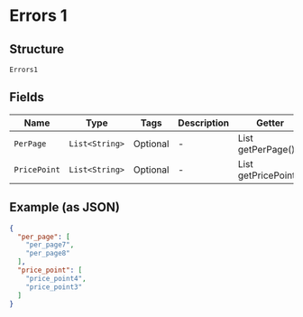 
# Errors 1

## Structure

`Errors1`

## Fields

| Name | Type | Tags | Description | Getter | Setter |
|  --- | --- | --- | --- | --- | --- |
| `PerPage` | `List<String>` | Optional | - | List<String> getPerPage() | setPerPage(List<String> perPage) |
| `PricePoint` | `List<String>` | Optional | - | List<String> getPricePoint() | setPricePoint(List<String> pricePoint) |

## Example (as JSON)

```json
{
  "per_page": [
    "per_page7",
    "per_page8"
  ],
  "price_point": [
    "price_point4",
    "price_point3"
  ]
}
```

